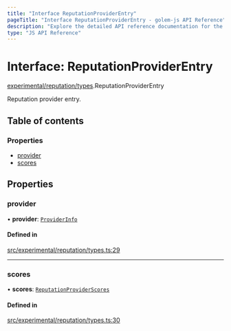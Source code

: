 ```yaml
---
title: "Interface ReputationProviderEntry"
pageTitle: "Interface ReputationProviderEntry - golem-js API Reference"
description: "Explore the detailed API reference documentation for the Interface ReputationProviderEntry within the golem-js SDK for the Golem Network."
type: "JS API Reference"
---
```

# Interface: ReputationProviderEntry

[experimental/reputation/types](../modules/experimental_reputation_types).ReputationProviderEntry

Reputation provider entry.

## Table of contents

### Properties

- [provider](experimental_reputation_types.ReputationProviderEntry#provider)
- [scores](experimental_reputation_types.ReputationProviderEntry#scores)

## Properties

### provider

• **provider**: [`ProviderInfo`](market_agreement_agreement.ProviderInfo)

#### Defined in

[src/experimental/reputation/types.ts:29](https://github.com/golemfactory/golem-js/blob/570126bc/src/experimental/reputation/types.ts#L29)

___

### scores

• **scores**: [`ReputationProviderScores`](experimental_reputation_types.ReputationProviderScores)

#### Defined in

[src/experimental/reputation/types.ts:30](https://github.com/golemfactory/golem-js/blob/570126bc/src/experimental/reputation/types.ts#L30)
